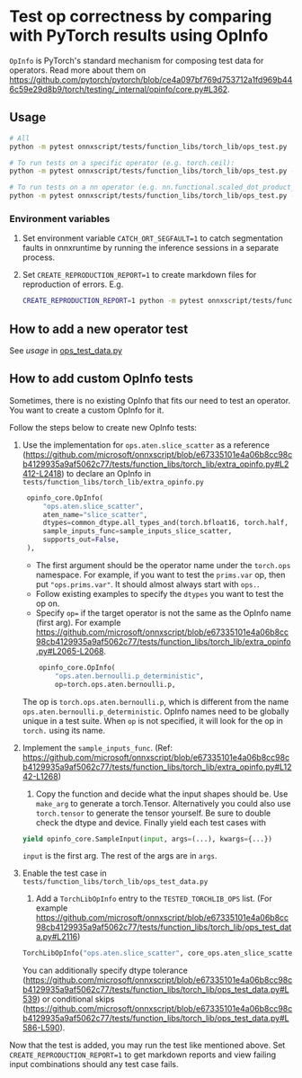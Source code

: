 # Test op correctness by comparing with PyTorch results using OpInfo

`OpInfo` is PyTorch's standard mechanism for composing test data for operators.
Read more about them on https://github.com/pytorch/pytorch/blob/ce4a097bf769d753712a1fd969b446c59e29d8b9/torch/testing/_internal/opinfo/core.py#L362.

## Usage

```bash
# All
python -m pytest onnxscript/tests/function_libs/torch_lib/ops_test.py

# To run tests on a specific operator (e.g. torch.ceil):
python -m pytest onnxscript/tests/function_libs/torch_lib/ops_test.py -k ceil

# To run tests on a nn operator (e.g. nn.functional.scaled_dot_product_attention):
python -m pytest onnxscript/tests/function_libs/torch_lib/ops_test.py -k nn_functional_scaled_dot_product_attention
```

### Environment variables

1. Set environment variable `CATCH_ORT_SEGFAULT=1` to catch segmentation faults
in onnxruntime by running the inference sessions in a separate process.
2. Set `CREATE_REPRODUCTION_REPORT=1` to create markdown files for reproduction of errors. E.g.

    ```bash
    CREATE_REPRODUCTION_REPORT=1 python -m pytest onnxscript/tests/function_libs/torch_lib/ops_test.py -k div_mode_int
    ```

## How to add a new operator test

See _usage_ in [ops_test_data.py](./ops_test_data.py)

## How to add custom OpInfo tests

Sometimes, there is no existing OpInfo that fits our need to test an operator. You want to create a custom OpInfo for it.

Follow the steps below to create new OpInfo tests:

1. Use the implementation for `ops.aten.slice_scatter` as a reference (https://github.com/microsoft/onnxscript/blob/e67335101e4a06b8cc98cb4129935a9af5062c77/tests/function_libs/torch_lib/extra_opinfo.py#L2412-L2418) to declare an OpInfo in `tests/function_libs/torch_lib/extra_opinfo.py`

   ```py
    opinfo_core.OpInfo(
        "ops.aten.slice_scatter",
        aten_name="slice_scatter",
        dtypes=common_dtype.all_types_and(torch.bfloat16, torch.half, torch.bool),
        sample_inputs_func=sample_inputs_slice_scatter,
        supports_out=False,
    ),
    ```

   - The first argument should be the operator name under the `torch.ops` namespace. For example, if you want to test the `prims.var` op, then put `"ops.prims.var"`. It should almost always start with `ops.`.
   - Follow existing examples to specify the `dtypes` you want to test the op on.
   - Specify `op=` if the target operator is not the same as the OpInfo name (first arg). For example https://github.com/microsoft/onnxscript/blob/e67335101e4a06b8cc98cb4129935a9af5062c77/tests/function_libs/torch_lib/extra_opinfo.py#L2065-L2068.

    ```py
        opinfo_core.OpInfo(
            "ops.aten.bernoulli.p_deterministic",
            op=torch.ops.aten.bernoulli.p,
    ```

    The op is `torch.ops.aten.bernoulli.p`, which is different from the name `ops.aten.bernoulli.p_deterministic`. OpInfo names need to be globally unique in a test suite. When `op` is not specified, it will look for the op in `torch.` using its name.

2. Implement the `sample_inputs_func`. (Ref: https://github.com/microsoft/onnxscript/blob/e67335101e4a06b8cc98cb4129935a9af5062c77/tests/function_libs/torch_lib/extra_opinfo.py#L1242-L1268)
   1. Copy the function and decide what the input shapes should be. Use `make_arg` to generate a torch.Tensor. Alternatively you could also use `torch.tensor` to generate the tensor yourself. Be sure to double check the dtype and device. Finally yield each test cases with

   ```py
   yield opinfo_core.SampleInput(input, args=(...), kwargs={...})
   ```

   `input` is the first arg. The rest of the args are in `args`.
3. Enable the test case in `tests/function_libs/torch_lib/ops_test_data.py`
    1. Add a `TorchLibOpInfo` entry to the `TESTED_TORCHLIB_OPS` list. (For example https://github.com/microsoft/onnxscript/blob/e67335101e4a06b8cc98cb4129935a9af5062c77/tests/function_libs/torch_lib/ops_test_data.py#L2116)

    ```py
    TorchLibOpInfo("ops.aten.slice_scatter", core_ops.aten_slice_scatter)
    ```

    You can additionally specify dtype tolerance (https://github.com/microsoft/onnxscript/blob/e67335101e4a06b8cc98cb4129935a9af5062c77/tests/function_libs/torch_lib/ops_test_data.py#L539) or conditional skips (https://github.com/microsoft/onnxscript/blob/e67335101e4a06b8cc98cb4129935a9af5062c77/tests/function_libs/torch_lib/ops_test_data.py#L586-L590).

Now that the test is added, you may run the test like mentioned above. Set `CREATE_REPRODUCTION_REPORT=1` to get markdown reports and view failing input combinations should any test case fails.
